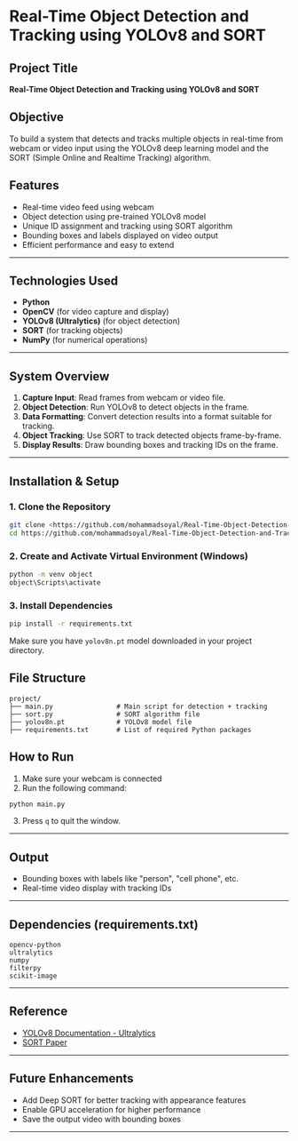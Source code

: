 # Real-Time Object Detection and Tracking using YOLOv8 and SORT

## Project Title

**Real-Time Object Detection and Tracking using YOLOv8 and SORT**

## Objective

To build a system that detects and tracks multiple objects in real-time from webcam or video input using the YOLOv8 deep learning model and the SORT (Simple Online and Realtime Tracking) algorithm.

## Features

- Real-time video feed using webcam
- Object detection using pre-trained YOLOv8 model
- Unique ID assignment and tracking using SORT algorithm
- Bounding boxes and labels displayed on video output
- Efficient performance and easy to extend

---

## Technologies Used

- **Python**
- **OpenCV** (for video capture and display)
- **YOLOv8 (Ultralytics)** (for object detection)
- **SORT** (for tracking objects)
- **NumPy** (for numerical operations)

---

## System Overview

1. **Capture Input**: Read frames from webcam or video file.
2. **Object Detection**: Run YOLOv8 to detect objects in the frame.
3. **Data Formatting**: Convert detection results into a format suitable for tracking.
4. **Object Tracking**: Use SORT to track detected objects frame-by-frame.
5. **Display Results**: Draw bounding boxes and tracking IDs on the frame.

---

## Installation & Setup

### 1. Clone the Repository

```bash
git clone <https://github.com/mohammadsoyal/Real-Time-Object-Detection-and-Tracking-using-YOLOv8-and-SORT>
cd https://github.com/mohammadsoyal/Real-Time-Object-Detection-and-Tracking-using-YOLOv8-and-SORT
```

### 2. Create and Activate Virtual Environment (Windows)

```bash
python -m venv object
object\Scripts\activate
```

### 3. Install Dependencies

```bash
pip install -r requirements.txt
```

Make sure you have `yolov8n.pt` model downloaded in your project directory.

## File Structure

```
project/
├── main.py                # Main script for detection + tracking
├── sort.py                # SORT algorithm file
├── yolov8n.pt             # YOLOv8 model file
├── requirements.txt       # List of required Python packages
```

## How to Run

1. Make sure your webcam is connected
2. Run the following command:

```bash
python main.py
```

3. Press `q` to quit the window.

---

## Output

- Bounding boxes with labels like "person", "cell phone", etc.
- Real-time video display with tracking IDs

---

## Dependencies (requirements.txt)

```
opencv-python
ultralytics
numpy
filterpy
scikit-image
```

---

## Reference

- [YOLOv8 Documentation - Ultralytics](https://docs.ultralytics.com)
- [SORT Paper](https://arxiv.org/abs/1602.00763)

---

## Future Enhancements

- Add Deep SORT for better tracking with appearance features
- Enable GPU acceleration for higher performance
- Save the output video with bounding boxes

---

##



